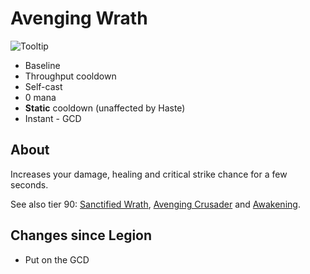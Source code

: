 # Avenging Wrath

![Tooltip]()

- Baseline
- Throughput cooldown
- Self-cast
- 0 mana
- **Static** cooldown (unaffected by Haste)
- Instant - GCD

## About

Increases your damage, healing and critical strike chance for a few seconds.

See also tier 90: [Sanctified Wrath](Talents/90/SanctifiedWrath.md), [Avenging Crusader](Talents/90/AvengingCrusader.md) and [Awakening](Talents/90/Awakening.md).

## Changes since Legion

- Put on the GCD
